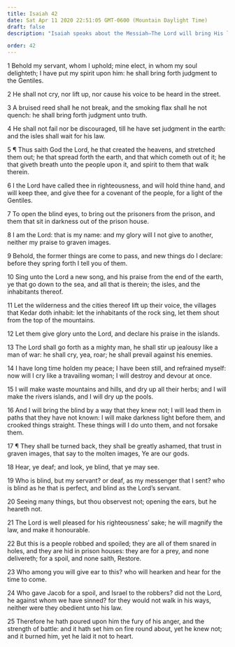 ```yaml
---
title: Isaiah 42
date: Sat Apr 11 2020 22:51:05 GMT-0600 (Mountain Daylight Time)
draft: false
description: "Isaiah speaks about the Messiah—The Lord will bring His law and His justice, be a light to the Gentiles, and free the prisoners—Praise the Lord."

order: 42
---
```

    
1 Behold my servant, whom I uphold; mine elect, in whom my soul delighteth; I have put my spirit upon him: he shall bring forth judgment to the Gentiles.

2 He shall not cry, nor lift up, nor cause his voice to be heard in the street.

3 A bruised reed shall he not break, and the smoking flax shall he not quench: he shall bring forth judgment unto truth.

4 He shall not fail nor be discouraged, till he have set judgment in the earth: and the isles shall wait for his law.

5 ¶ Thus saith God the Lord, he that created the heavens, and stretched them out; he that spread forth the earth, and that which cometh out of it; he that giveth breath unto the people upon it, and spirit to them that walk therein.

6 I the Lord have called thee in righteousness, and will hold thine hand, and will keep thee, and give thee for a covenant of the people, for a light of the Gentiles.

7 To open the blind eyes, to bring out the prisoners from the prison, and them that sit in darkness out of the prison house.

8 I am the Lord: that is my name: and my glory will I not give to another, neither my praise to graven images.

9 Behold, the former things are come to pass, and new things do I declare: before they spring forth I tell you of them.

10 Sing unto the Lord a new song, and his praise from the end of the earth, ye that go down to the sea, and all that is therein; the isles, and the inhabitants thereof.

11 Let the wilderness and the cities thereof lift up their voice, the villages that Kedar doth inhabit: let the inhabitants of the rock sing, let them shout from the top of the mountains.

12 Let them give glory unto the Lord, and declare his praise in the islands.

13 The Lord shall go forth as a mighty man, he shall stir up jealousy like a man of war: he shall cry, yea, roar; he shall prevail against his enemies.

14 I have long time holden my peace; I have been still, and refrained myself: now will I cry like a travailing woman; I will destroy and devour at once.

15 I will make waste mountains and hills, and dry up all their herbs; and I will make the rivers islands, and I will dry up the pools.

16 And I will bring the blind by a way that they knew not; I will lead them in paths that they have not known: I will make darkness light before them, and crooked things straight. These things will I do unto them, and not forsake them.

17 ¶ They shall be turned back, they shall be greatly ashamed, that trust in graven images, that say to the molten images, Ye are our gods.

18 Hear, ye deaf; and look, ye blind, that ye may see.

19 Who is blind, but my servant? or deaf, as my messenger that I sent? who is blind as he that is perfect, and blind as the Lord’s servant.

20 Seeing many things, but thou observest not; opening the ears, but he heareth not.

21 The Lord is well pleased for his righteousness’ sake; he will magnify the law, and make it honourable.

22 But this is a people robbed and spoiled; they are all of them snared in holes, and they are hid in prison houses: they are for a prey, and none delivereth; for a spoil, and none saith, Restore.

23 Who among you will give ear to this? who will hearken and hear for the time to come.

24 Who gave Jacob for a spoil, and Israel to the robbers? did not the Lord, he against whom we have sinned? for they would not walk in his ways, neither were they obedient unto his law.

25 Therefore he hath poured upon him the fury of his anger, and the strength of battle: and it hath set him on fire round about, yet he knew not; and it burned him, yet he laid it not to heart.
